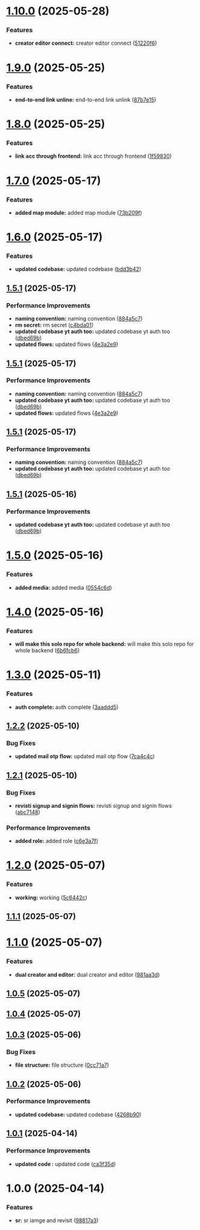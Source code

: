 # [1.10.0](https://github.com/leocodeio-spectral/spectral-um/compare/v1.9.0...v1.10.0) (2025-05-28)


### Features

* **creator editor connect:** creator editor connect ([51220f6](https://github.com/leocodeio-spectral/spectral-um/commit/51220f663b5c5d2a6c9a43b0c05a3ee637961f7f))

# [1.9.0](https://github.com/leocodeio-spectral/spectral-um/compare/v1.8.0...v1.9.0) (2025-05-25)


### Features

* **end-to-end link unline:** end-to-end link unlink ([87b7e15](https://github.com/leocodeio-spectral/spectral-um/commit/87b7e15a9023e39af53b9cfdd20c89f5e967e188))

# [1.8.0](https://github.com/leocodeio-spectral/spectral-um/compare/v1.7.0...v1.8.0) (2025-05-25)


### Features

* **link acc through frontend:** link acc through frontend ([1f59830](https://github.com/leocodeio-spectral/spectral-um/commit/1f59830018c911015f568d0cb75a77284285913b))

# [1.7.0](https://github.com/leocodeio-spectral/spectral-um/compare/v1.6.0...v1.7.0) (2025-05-17)


### Features

* **added map module:** added map module ([73b209f](https://github.com/leocodeio-spectral/spectral-um/commit/73b209f27a4dc6cebae3a0c8f396fb7c55024e13))

# [1.6.0](https://github.com/leocodeio-spectral/spectral-um/compare/v1.5.0...v1.6.0) (2025-05-17)


### Features

* **updated codebase:** updated codebase ([bdd3b42](https://github.com/leocodeio-spectral/spectral-um/commit/bdd3b42fcdfc25dd8b4c7aae0969bc54a7783a6d))

## [1.5.1](https://github.com/leocodeio-spectral/spectral-um/compare/v1.5.0...v1.5.1) (2025-05-17)


### Performance Improvements

* **naming convention:** naming convention ([884a5c7](https://github.com/leocodeio-spectral/spectral-um/commit/884a5c7b6ff6157324598ccaaa17481a1b11cfe0))
* **rm secret:** rm secret ([c4bda01](https://github.com/leocodeio-spectral/spectral-um/commit/c4bda0100582c392f0388025489e1ce31da3e3d5))
* **updated codebase yt auth too:** updated codebase yt auth too ([dbed69b](https://github.com/leocodeio-spectral/spectral-um/commit/dbed69b3422eab067ab8dd8ae1601780043dff8d))
* **updated flows:** updated flows ([4e3a2e9](https://github.com/leocodeio-spectral/spectral-um/commit/4e3a2e9ab960d4a7aa3eee726506283ee269cebb))

## [1.5.1](https://github.com/leocodeio-spectral/spectral-um/compare/v1.5.0...v1.5.1) (2025-05-17)


### Performance Improvements

* **naming convention:** naming convention ([884a5c7](https://github.com/leocodeio-spectral/spectral-um/commit/884a5c7b6ff6157324598ccaaa17481a1b11cfe0))
* **updated codebase yt auth too:** updated codebase yt auth too ([dbed69b](https://github.com/leocodeio-spectral/spectral-um/commit/dbed69b3422eab067ab8dd8ae1601780043dff8d))
* **updated flows:** updated flows ([4e3a2e9](https://github.com/leocodeio-spectral/spectral-um/commit/4e3a2e9ab960d4a7aa3eee726506283ee269cebb))

## [1.5.1](https://github.com/leocodeio-spectral/spectral-um/compare/v1.5.0...v1.5.1) (2025-05-17)


### Performance Improvements

* **naming convention:** naming convention ([884a5c7](https://github.com/leocodeio-spectral/spectral-um/commit/884a5c7b6ff6157324598ccaaa17481a1b11cfe0))
* **updated codebase yt auth too:** updated codebase yt auth too ([dbed69b](https://github.com/leocodeio-spectral/spectral-um/commit/dbed69b3422eab067ab8dd8ae1601780043dff8d))

## [1.5.1](https://github.com/leocodeio-spectral/spectral-um/compare/v1.5.0...v1.5.1) (2025-05-16)


### Performance Improvements

* **updated codebase yt auth too:** updated codebase yt auth too ([dbed69b](https://github.com/leocodeio-spectral/spectral-um/commit/dbed69b3422eab067ab8dd8ae1601780043dff8d))

# [1.5.0](https://github.com/leocodeio-spectral/spectral-um/compare/v1.4.0...v1.5.0) (2025-05-16)


### Features

* **added media:** added media ([0554c6d](https://github.com/leocodeio-spectral/spectral-um/commit/0554c6d06d9d6d957d045b5b08985fe7fdfa15e9))

# [1.4.0](https://github.com/leocodeio-spectral/spectral-um/compare/v1.3.0...v1.4.0) (2025-05-16)


### Features

* **will make this solo repo for whole backend:** will make this solo repo for whole backend ([6b6fcb6](https://github.com/leocodeio-spectral/spectral-um/commit/6b6fcb63df3ac1092be3c8db35dfa9dad2088f2c))

# [1.3.0](https://github.com/leocodeio-spectral/spectral-um/compare/v1.2.2...v1.3.0) (2025-05-11)


### Features

* **auth complete:** auth complete ([3aaddd5](https://github.com/leocodeio-spectral/spectral-um/commit/3aaddd534c579eeb6932786e6e2885ee22a53dcd))

## [1.2.2](https://github.com/leocodeio-spectral/spectral-um/compare/v1.2.1...v1.2.2) (2025-05-10)


### Bug Fixes

* **updated mail otp flow:** updated mail otp flow ([7ca4c4c](https://github.com/leocodeio-spectral/spectral-um/commit/7ca4c4c6984d95e826a7f7c5fdd12c58c13ae7c2))

## [1.2.1](https://github.com/leocodeio-spectral/spectral-um/compare/v1.2.0...v1.2.1) (2025-05-10)


### Bug Fixes

* **revisti signup and signin flows:** revisti signup and signin flows ([abc7148](https://github.com/leocodeio-spectral/spectral-um/commit/abc714879c23429fff601873e2aee3c41ab26edc))


### Performance Improvements

* **added role:** added role ([c6e3a7f](https://github.com/leocodeio-spectral/spectral-um/commit/c6e3a7fc4d22204bb22efdf9a8e48e732e24f081))

# [1.2.0](https://github.com/leocodeio-spectral/spectral-um/compare/v1.1.1...v1.2.0) (2025-05-07)


### Features

* **working:** working ([5c6442c](https://github.com/leocodeio-spectral/spectral-um/commit/5c6442c04e377b35f93b743c7b83007a66d3f6bc))

## [1.1.1](https://github.com/leocodeio-spectral/spectral-um/compare/v1.1.0...v1.1.1) (2025-05-07)

# [1.1.0](https://github.com/leocodeio-spectral/spectral-um/compare/v1.0.5...v1.1.0) (2025-05-07)


### Features

* **dual creator and editor:** dual creator and editor ([981aa3d](https://github.com/leocodeio-spectral/spectral-um/commit/981aa3db748907f5ff880ca0c4e991e4c1f7f6a1))

## [1.0.5](https://github.com/leocodeio-spectral/spectral-um/compare/v1.0.4...v1.0.5) (2025-05-07)

## [1.0.4](https://github.com/leocodeio-spectral/spectral-um/compare/v1.0.3...v1.0.4) (2025-05-07)

## [1.0.3](https://github.com/leocodeio-spectral/spectral-um/compare/v1.0.2...v1.0.3) (2025-05-06)


### Bug Fixes

* **file structure:** file structure ([0cc71a7](https://github.com/leocodeio-spectral/spectral-um/commit/0cc71a7f0a5aa62a4b07205e171b54b5e43abee4))

## [1.0.2](https://github.com/leocodeio-spectral/spectral-um/compare/v1.0.1...v1.0.2) (2025-05-06)


### Performance Improvements

* **updated codebase:** updated codebase ([4268b90](https://github.com/leocodeio-spectral/spectral-um/commit/4268b900d75b5dab8983c90e286eb1eabcdbfd00))

## [1.0.1](https://github.com/leocodeio-spectral/spectral-um/compare/v1.0.0...v1.0.1) (2025-04-14)


### Performance Improvements

* **updated code :** updated code ([ca3f35d](https://github.com/leocodeio-spectral/spectral-um/commit/ca3f35d49ec9c5cd039637516b7565ba27c72e48))

# 1.0.0 (2025-04-14)


### Features

* **sr:** sr iamge and revisit ([98817a3](https://github.com/leocodeio-spectral/spectral-um/commit/98817a3af9004605f2171bba8891ef2b540df5e2))
